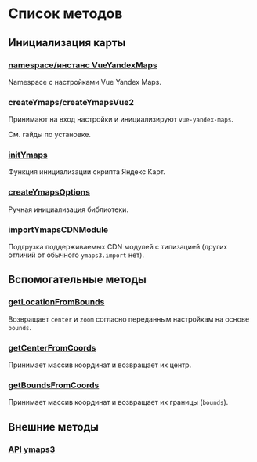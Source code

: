 # Список методов

## Инициализация карты

### [namespace/инстанс VueYandexMaps](/api/namespace)

Namespace с настройками Vue Yandex Maps.

### createYmaps/createYmapsVue2

Принимают на вход настройки и инициализируют `vue-yandex-maps`.

См. гайды по установке.

### [initYmaps](/api/init-ymaps)

Функция инициализации скрипта Яндекс Карт.

### [createYmapsOptions](/api/create-options)

Ручная инициализация библиотеки.

### importYmapsCDNModule

Подгрузка поддерживаемых CDN модулей с типизацией (других отличий от обычного `ymaps3.import` нет).

## Вспомогательные методы

### [getLocationFromBounds](/api/location-from-bounds)

Возвращает `center` и `zoom` согласно переданным настройкам на основе `bounds`.

### [getCenterFromCoords](/api/center-from-coords)

Принимает массив координат и возвращает их центр.

### [getBoundsFromCoords](/api/bounds-from-coords)

Принимает массив координат и возвращает их границы (`bounds`).

## Внешние методы

### [API ymaps3](yandex)
